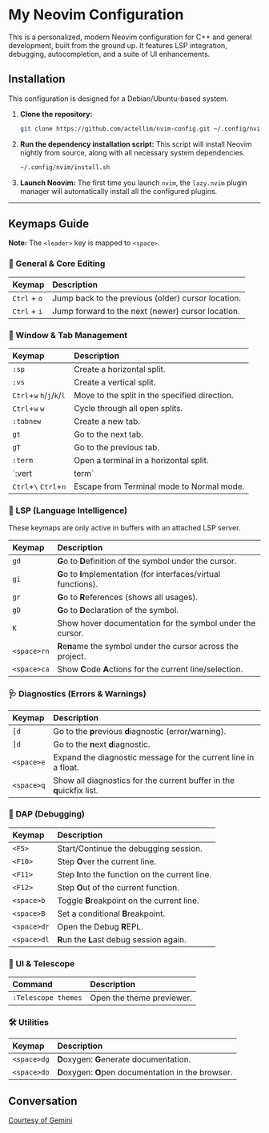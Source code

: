 # My Neovim Configuration

This is a personalized, modern Neovim configuration for C++ and general development, built from the ground up. It features LSP integration, debugging, autocompletion, and a suite of UI enhancements.

## Installation

This configuration is designed for a Debian/Ubuntu-based system.

1.  **Clone the repository:**
    ```bash
    git clone https://github.com/actellim/nvim-config.git ~/.config/nvim
    ```

2.  **Run the dependency installation script:**
    This script will install Neovim nightly from source, along with all necessary system dependencies.
    ```bash
    ~/.config/nvim/install.sh
    ```

3.  **Launch Neovim:**
    The first time you launch `nvim`, the `lazy.nvim` plugin manager will automatically install all the configured plugins.

---

## Keymaps Guide

**Note:** The `<leader>` key is mapped to `<space>`.

### 📅 General & Core Editing

| Keymap | Description |
| :--- | :--- |
| `Ctrl` + `o` | Jump back to the previous (older) cursor location. |
| `Ctrl` + `i` | Jump forward to the next (newer) cursor location. |

### 🔳 Window & Tab Management

| Keymap | Description |
| :--- | :--- |
| `:sp` | Create a horizontal split. |
| `:vs` | Create a vertical split. |
| `Ctrl`+`w` `h`/`j`/`k`/`l` | Move to the split in the specified direction. |
| `Ctrl`+`w` `w` | Cycle through all open splits. |
| `:tabnew` | Create a new tab. |
| `gt` | Go to the next tab. |
| `gT` | Go to the previous tab. |
| `:term` | Open a terminal in a horizontal split. |
| `:vert | term`| Open a terminal in a vertical split. |
| `Ctrl`+`\` `Ctrl`+`n`| Escape from Terminal mode to Normal mode. |

### 🧠 LSP (Language Intelligence)

These keymaps are only active in buffers with an attached LSP server.

| Keymap | Description |
| :--- | :--- |
| `gd` | **G**o to **D**efinition of the symbol under the cursor. |
| `gi` | **G**o to **I**mplementation (for interfaces/virtual functions). |
| `gr` | **G**o to **R**eferences (shows all usages). |
| `gD` | **G**o to **D**eclaration of the symbol. |
| `K` | Show hover documentation for the symbol under the cursor. |
| `<space>rn` | **R**e**n**ame the symbol under the cursor across the project. |
| `<space>ca` | Show **C**ode **A**ctions for the current line/selection. |

### 🩺 Diagnostics (Errors & Warnings)

| Keymap | Description |
| :--- | :--- |
| `[d` | Go to the **p**revious **d**iagnostic (error/warning). |
| `]d` | Go to the **n**ext **d**iagnostic. |
| `<space>e` | Expand the diagnostic message for the current line in a float. |
| `<space>q` | Show all diagnostics for the current buffer in the **q**uickfix list. |

### 🐞 DAP (Debugging)

| Keymap | Description |
| :--- | :--- |
| `<F5>` | Start/Continue the debugging session. |
| `<F10>` | Step **O**ver the current line. |
| `<F11>` | Step **I**nto the function on the current line. |
| `<F12>` | Step **O**ut of the current function. |
| `<space>b` | Toggle **B**reakpoint on the current line. |
| `<space>B` | Set a conditional **B**reakpoint. |
| `<space>dr` | Open the Debug **R**EPL. |
| `<space>dl` | **R**un the **L**ast debug session again. |

### 🎨 UI & Telescope

| Command | Description |
| :--- | :--- |
| `:Telescope themes` | Open the theme previewer. |

### 🛠️ Utilities

| Keymap | Description |
| :--- | :--- |
| `<space>dg` | **D**oxygen: **G**enerate documentation. |
| `<space>do` | **D**oxygen: **O**pen documentation in the browser. |

## Conversation

[Courtesy of Gemini](https://aistudio.google.com/app/prompts?state=%7B%22ids%22:%5B%2216Y54mQQHwzDLoqyN0ec_lsrevgp6fWJU%22%5D,%22action%22:%22open%22,%22userId%22:%22113617653760645723737%22,%22resourceKeys%22:%7B%7D%7D&usp=sharing)
